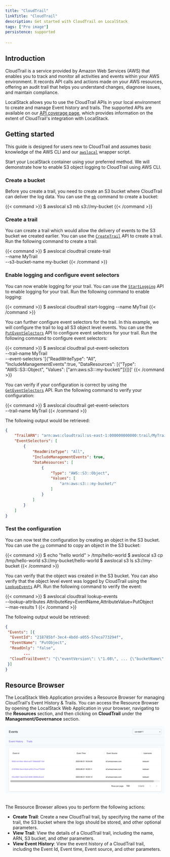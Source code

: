 ```yaml
---
title: "CloudTrail"
linkTitle: "CloudTrail"
description: Get started with CloudTrail on LocalStack
tags: ["Pro image"]
persistence: supported

---
```


## Introduction

CloudTrail is a service provided by Amazon Web Services (AWS) that enables you to track and monitor all activities and events within your AWS environment. It records API calls and actions made on your AWS resources, offering an audit trail that helps you understand changes, diagnose issues, and maintain compliance.

LocalStack allows you to use the CloudTrail APIs in your local environment to create and manage Event history and trails. The supported APIs are available on our [API coverage page](https://docs.localstack.cloud/references/coverage/coverage_cloudtrail/), which provides information on the extent of CloudTrail's integration with LocalStack.

## Getting started

This guide is designed for users new to CloudTrail and assumes basic knowledge of the AWS CLI and our [`awslocal`](https://github.com/localstack/awscli-local) wrapper script.

Start your LocalStack container using your preferred method. We will demonstrate how to enable S3 object logging to CloudTrail using AWS CLI.

### Create a bucket

Before you create a trail, you need to create an S3 bucket where CloudTrail can deliver the log data. You can use the [`mb`](https://docs.aws.amazon.com/cli/latest/reference/s3/mb.html) command to create a bucket:

{{< command >}}
$ awslocal s3 mb s3://my-bucket
{{< /command >}}

### Create a trail

You can create a trail which would allow the delivery of events to the S3 bucket we created earlier. You can use the [`CreateTrail`](https://docs.aws.amazon.com/awscloudtrail/latest/APIReference/API_CreateTrail.html) API to create a trail. Run the following command to create a trail:

{{< command >}}
$ awslocal cloudtrail create-trail \
    --name MyTrail \
    --s3-bucket-name my-bucket
{{< /command >}}

### Enable logging and configure event selectors

You can now enable logging for your trail. You can use the [`StartLogging`](https://docs.aws.amazon.com/awscloudtrail/latest/APIReference/API_StartLogging.html) API to enable logging for your trail. Run the following command to enable logging:

{{< command >}}
$ awslocal cloudtrail start-logging --name MyTrail
{{< /command >}}

You can further configure event selectors for the trail. In this example, we will configure the trail to log all S3 object level events. You can use the [`PutEventSelectors`](https://docs.aws.amazon.com/awscloudtrail/latest/APIReference/API_PutEventSelectors.html) API to configure event selectors for your trail. Run the following command to configure event selectors:

{{< command >}}
$ awslocal cloudtrail put-event-selectors \
    --trail-name MyTrail \
    --event-selectors '[{"ReadWriteType": "All", "IncludeManagementEvents":true, "DataResources": [{"Type": "AWS::S3::Object", "Values": ["arn:aws:s3:::my-bucket/"]}]}]'
{{< /command >}}

You can verify if your configuration is correct by using the [`GetEventSelectors`](https://docs.aws.amazon.com/awscloudtrail/latest/APIReference/API_GetEventSelectors.html) API. Run the following command to verify your configuration:

{{< command >}}
$ awslocal cloudtrail get-event-selectors \
    --trail-name MyTrail
{{< /command >}}

The following output would be retrieved:

```json
{
    "TrailARN": "arn:aws:cloudtrail:us-east-1:000000000000:trail/MyTrail",
    "EventSelectors": [
        {
            "ReadWriteType": "All",
            "IncludeManagementEvents": true,
            "DataResources": [
                {
                    "Type": "AWS::S3::Object",
                    "Values": [
                        "arn:aws:s3:::my-bucket/"
                    ]
                }
            ]
        }
    ]
}
```

### Test the configuration

You can now test the configuration by creating an object in the S3 bucket. You can use the [`cp`](https://docs.aws.amazon.com/cli/latest/reference/s3/cp.html) command to copy an object in the S3 bucket:

{{< command >}}
$ echo "hello world" > /tmp/hello-world
$ awslocal s3 cp /tmp/hello-world s3://my-bucket/hello-world
$ awslocal s3 ls s3://my-bucket
{{< /command >}}

You can verify that the object was created in the S3 bucket. You can also verify that the object level event was logged by CloudTrail using the [`LookupEvents`](https://docs.aws.amazon.com/awscloudtrail/latest/APIReference/API_LookupEvents.html) API. Run the following command to verify the event:

{{< command >}}
$ awslocal cloudtrail lookup-events \
    --lookup-attributes AttributeKey=EventName,AttributeValue=PutObject \
    --max-results 1
{{< /command >}}

The following output would be retrieved:

```json
{
 "Events": [{
  "EventId": "218785bf-3ec4-4bdd-a055-57eca773294f",
  "EventName": "PutObject",
  "ReadOnly": "false",
        ...
  "CloudTrailEvent": "{\"eventVersion\": \"1.08\", ... {\"bucketName\": \"my-bucket\", \"key\": \"hello-world\"} ...}"
 }]
}
```

## Resource Browser

The LocalStack Web Application provides a Resource Browser for managing CloudTrail's Event History & Trails. You can access the Resource Browser by opening the LocalStack Web Application in your browser, navigating to the **Resources** section, and then clicking on **CloudTrail** under the **Management/Governance** section.

<img src="cloudtrail-resource-browser.png" alt="CloudTrail Resource Browser" title="CloudTrail Resource Browser" width="900" />
<br>
<br>

The Resource Browser allows you to perform the following actions:

- **Create Trail**: Create a new CloudTrail trail, by specifying the name of the trail, the S3 bucket where the logs should be stored, and other optional parameters.
- **View Trail**: View the details of a CloudTrail trail, including the name, ARN, S3 bucket, and other parameters.
- **View Event History**: View the event history of a CloudTrail trail, including the Event Id, Event time, Event source, and other parameters.
